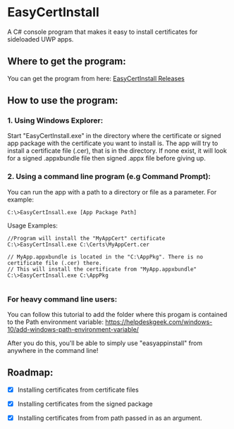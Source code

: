 # EasyCertInstall
A C# console program that makes it easy to install certificates for sideloaded UWP apps.

## Where to get the program:
You can get the program from here: [EasyCertInstall Releases](https://github.com/colinkiama/EasyCertInstall/releases)

## How to use the program:
### 1. Using Windows Explorer:
Start "EasyCertInstall.exe" in the directory where the certificate or signed app package with the certificate you want to install is. The app will try to install a certificate file (.cer), that is in the directory. If none exist, it will look for a signed .appxbundle file then signed .appx file before giving up.

### 2. Using a command line program (e.g Command Prompt):
You can run the app with a path to a directory or file as a parameter.
For example:
```
C:\>EasyCertInsall.exe [App Package Path]
```
Usage Examples: 

```
//Program will install the "MyAppCert" certificate
C:\>EasyCertInsall.exe C:\Certs\MyAppCert.cer

// MyApp.appxbundle is located in the "C:\AppPkg". There is no certificate file (.cer) there.
// This will install the certificate from "MyApp.appxbundle"
C:\>EasyCertInsall.exe C:\AppPkg


```


### For heavy command line users:
You can follow this tutorial to add the folder where this progam is contained to the Path environment variable: https://helpdeskgeek.com/windows-10/add-windows-path-environment-variable/

After you do this, you'll be able to simply use "easyappinstall" from anywhere in the command line!

## Roadmap:
- [x] Installing certificates from certificate files
- [x] Installing certificates from the signed package
- [x] Installing certificates from from path passed in as an argument.


